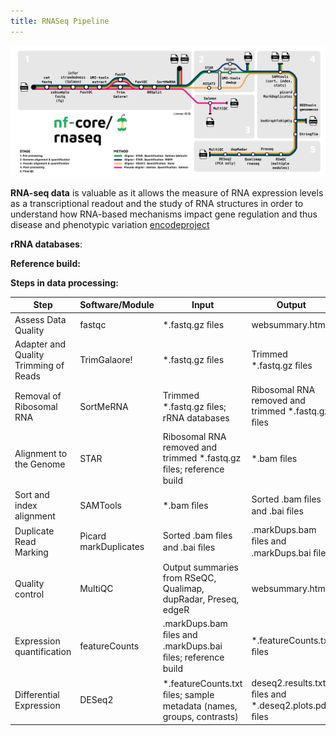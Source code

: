 ```yaml
---
title: RNASeq Pipeline
---
```


![NF Core Pipeline](../assets/images/nfcore_pipeline.png)


**RNA-seq data** is valuable as it allows the measure of RNA expression levels as a transcriptional readout and the study of RNA structures in order to understand how RNA-based mechanisms impact gene regulation and thus disease and phenotypic variation [encodeproject](https://www.encodeproject.org/rna-seq/)

**rRNA databases**:

**Reference build:**

**Steps in data processing:**

| Step                                  | Software/Module       | Input                                                                | Output                                              |
|---------------------------------------|-----------------------|----------------------------------------------------------------------|-----------------------------------------------------|
| Assess Data Quality                   | fastqc                | *.fastq.gz ﬁles                                                      | websummary.html                                     |
| Adapter and Quality Trimming of Reads | TrimGalaore!          | *.fastq.gz ﬁles                                                      | Trimmed *.fastq.gz ﬁles                             |
| Removal of Ribosomal RNA              | SortMeRNA             | Trimmed *.fastq.gz ﬁles; rRNA databases                              | Ribosomal RNA removed and trimmed *.fastq.gz ﬁles   |
| Alignment to the Genome               | STAR                  | Ribosomal RNA removed and trimmed *.fastq.gz ﬁles; reference build   | *.bam ﬁles                                          |
| Sort and index alignment              | SAMTools              | *.bam ﬁles                                                           | Sorted .bam ﬁles and .bai ﬁles                      |
| Duplicate Read Marking                | Picard markDuplicates | Sorted .bam ﬁles and .bai ﬁles                                       | .markDups.bam ﬁles and .markDups.bai ﬁles           |
| Quality control                       | MultiQC               | Output summaries from RSeQC, Qualimap, dupRadar, Preseq, edgeR       | websummary.html                                     |
| Expression quantification             | featureCounts         | .markDups.bam ﬁles and .markDups.bai ﬁles; reference build           | *.featureCounts.txt ﬁles                            |
| Differential Expression               | DESeq2                | *.featureCounts.txt ﬁles; sample metadata (names, groups, contrasts) | deseq2.results.txt ﬁles and *.deseq2.plots.pdf ﬁles |
